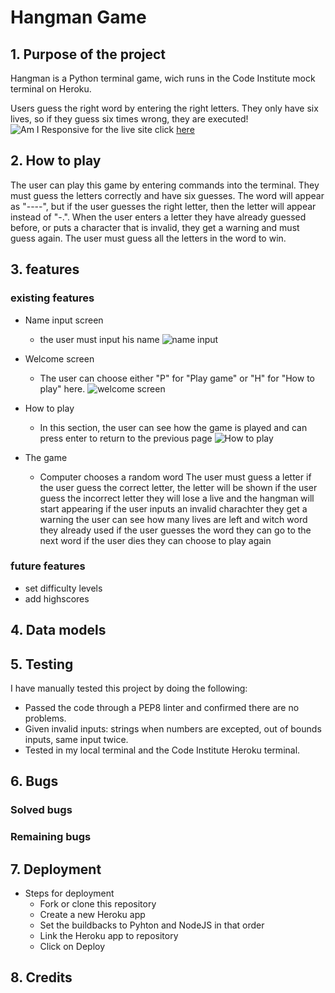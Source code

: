 # Hangman Game
## 1. Purpose of the project
Hangman is a Python terminal game, wich runs in the Code Institute mock terminal on Heroku.

Users guess the right word by entering the right letters. They only have six lives, so if they guess six times wrong, they are executed! 
![Am I Responsive](docs/............)
for the live site click
[here](https://hangman-game-ms.herokuapp.com/)

## 2. How to play
 The user can play this game by entering commands into the terminal. They must guess the letters correctly and have six guesses. The word will appear as "----", but if the user guesses the right letter, then the letter will appear instead of "-.". When the user enters a letter they have already guessed before, or puts a character that is invalid, they get a warning and must guess again. The user must guess all the letters in the word to win.

 ## 3. features
 ### existing features
 - Name input screen 
   - the user must input his name
 ![name input](docs/............)
 
 - Welcome screen
   - The user can choose either "P" for "Play game" or "H" for "How to play" here.
![welcome screen](docs/............)

- How to play
  - In this section, the user can see how the game is played and can press enter to return to the previous page
![How to play](docs/............)

- The game
  - Computer chooses a random word
    The user must guess a letter
    if the user guess the correct letter, the letter will be shown
    if the user guess the incorrect letter they will lose a live and the hangman will start appearing
    if the user inputs an invalid charachter they get a warning
    the user can see how many lives are left and witch word they already used
    if the user guesses the word they can go to the next word
    if the user dies they can choose to play again

### future features
- set difficulty levels
- add highscores 

## 4. Data models

## 5. Testing
I have manually tested this project by doing the following:

- Passed the code through a PEP8 linter and confirmed there are no problems.
- Given invalid inputs: strings when numbers are excepted, out of bounds inputs, same input twice.
- Tested in my local terminal and the Code Institute Heroku terminal.

## 6. Bugs
### Solved bugs

### Remaining bugs

## 7. Deployment
- Steps for deployment
  - Fork or clone this repository
  - Create a new Heroku app
  - Set the buildbacks to Pyhton and NodeJS in that order
  - Link the Heroku app to repository
  - Click on Deploy

## 8. Credits
